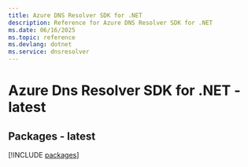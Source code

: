 ```yaml
---
title: Azure DNS Resolver SDK for .NET
description: Reference for Azure DNS Resolver SDK for .NET
ms.date: 06/16/2025
ms.topic: reference
ms.devlang: dotnet
ms.service: dnsresolver
---
```

# Azure Dns Resolver SDK for .NET - latest
## Packages - latest
[!INCLUDE [packages](dns-resolver-index.md)]